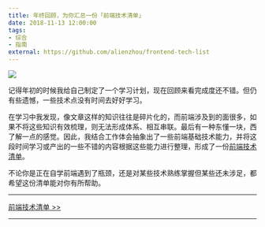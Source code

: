 ```yaml
---
title: 年终回顾，为你汇总一份「前端技术清单」
date: 2018-11-13 12:00:00
tags:
- 综合
- 指南
external: https://github.com/alienzhou/frontend-tech-list
---
```


![](/img/frontend-tech-list.png)

记得年初的时候我给自己制定了一个学习计划，现在回顾来看完成度还不错。但仍有些遗憾，一些技术点没有时间去好好学习。

在学习中我发现，像文章这样的知识往往是碎片化的，而前端涉及到的面很多，如果不将这些知识有效梳理，则无法形成体系、相互串联。最后有一种东懂一块，西了解一点的感觉。因此，我结合工作体会抽象出了一些前端基础技术能力，并将这段时间学习或产出的一些不错的内容根据这些能力进行整理，形成了一份[前端技术清单](https://github.com/alienzhou/frontend-tech-list)。

不论你是正在自学前端遇到了瓶颈，还是对某些技术熟练掌握但某些还未涉足，都希望这份清单能对你有所帮助。

<!-- more -->

---

[前端技术清单 >>](https://github.com/alienzhou/frontend-tech-list)

---
